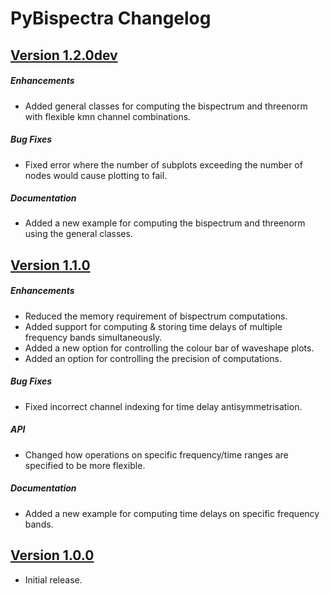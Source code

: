 # PyBispectra Changelog

## [Version 1.2.0dev](https://pybispectra.readthedocs.io/en/main/)

##### Enhancements
- Added general classes for computing the bispectrum and threenorm with flexible kmn channel combinations.

##### Bug Fixes
- Fixed error where the number of subplots exceeding the number of nodes would cause plotting to fail.

##### Documentation
- Added a new example for computing the bispectrum and threenorm using the general classes.

## [Version 1.1.0](https://pybispectra.readthedocs.io/en/main/)

##### Enhancements
- Reduced the memory requirement of bispectrum computations.
- Added support for computing & storing time delays of multiple frequency bands simultaneously.
- Added a new option for controlling the colour bar of waveshape plots.
- Added an option for controlling the precision of computations.

##### Bug Fixes
- Fixed incorrect channel indexing for time delay antisymmetrisation.

##### API
- Changed how operations on specific frequency/time ranges are specified to be more flexible.

##### Documentation
- Added a new example for computing time delays on specific frequency bands.


## [Version 1.0.0](https://pybispectra.readthedocs.io/en/1.0.0/)

- Initial release.